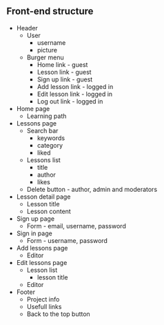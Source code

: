 ## Front-end structure
+ Header
  - User
     - username
     - picture
  - Burger menu
     - Home link - guest
     - Lesson link - guest
     - Sign up link - guest
     - Add lesson link - logged in
     - Edit lesson link - logged in
     - Log out link - logged in
+ Home page
  - Learning path
+ Lessons page
  - Search bar
      - keywords
      - category
      - liked
  - Lessons list
      - title
      - author
      - likes
  - Delete button - author, admin and moderators
+ Lesson detail page
  - Lesson title
  - Lesson content
+ Sign up page
   - Form - email, username, password
+ Sign in page
   - Form - username, password
+ Add lessons page
   - Editor
+ Edit lessons page
  - Lesson list
      - lesson title
  - Editor
+ Footer
  - Project info
  - Usefull links
  - Back to the top button
